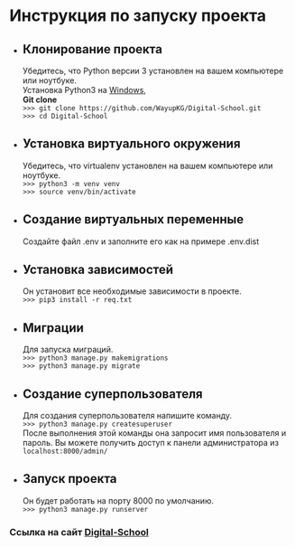 
# Инструкция по запуску проекта

- ## Клонирование проекта
  Убедитесь, что Python версии 3 установлен на вашем компьютере или ноутбуке.<br>
  Установка Python3 на [Windows](https://www.youtube.com/watch?v=IU4-19ofajg), []()
 	 <br>
  **Git clone** <br>
  `>>> git clone https://github.com/WayupKG/Digital-School.git`<br>
  `>>> cd Digital-School`
  
- ## Установка виртуального окружения
  Убедитесь, что virtualenv установлен на вашем компьютере или ноутбуке.<br>
  `>>> python3 -m venv venv`<br>
  `>>> source venv/bin/activate`
  

- ## Создание виртуальных переменные
  Создайте файл .env и заполните его как на примере .env.dist <br>
  

- ## Установка зависимостей
  Он установит все необходимые зависимости в проекте.<br>
  `>>> pip3 install -r req.txt`
  
- ## Миграции 
  Для запуска миграций. <br>
  `>>> python3 manage.py makemigrations`<br>
  `>>> python3 manage.py migrate`
  
- ## Создание суперпользователя
  Для создания суперпользователя напишите команду. <br>
  `>>> python3 manage.py createsuperuser` <br>
  После выполнения этой команды она запросит имя пользователя и пароль.
  Вы можете получить доступ к панели администратора из `localhost:8000/admin/`

- ## Запуск проекта
   Он будет работать на порту 8000 по умолчанию.<br>
  `>>> python3 manage.py runserver` 
 
### Ссылка на сайт [Digital-School](http://web-code.online/)
